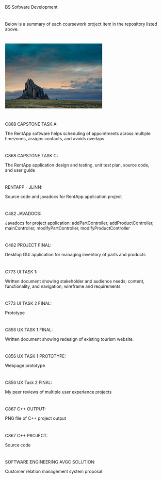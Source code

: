 BS Software Development
#
Below is a summary of each coursework project item in the repository listed above.
#
![Ship Rock](31833779864_38b5c9d52e_n.jpg)
#
C868 CAPSTONE TASK A:

The RentApp software helps scheduling of appointments across multiple timezones, assigns contacts, and avoids overlaps
#

C868 CAPSTONE TASK C:

The RentApp application design and testing, unit test plan, source code, and user guide 
#

RENTAPP - JLINN:

Source code and javadocs for RentApp application project
#
#
C482 JAVADOCS:

Javadocs for project application: addPartController, addProductController, mainController, modifyPartController, modifyProductController
#

C482 PROJECT FINAL:

Desktop GUI application for managing inventory of parts and products
#

C773 UI TASK 1:

Written document showing stakeholder and audience needs; content, functionality, and navigation; wireframe and requirements
#

C773 UI TASK 2 FINAL:

Prototype
#

C856 UX TASK 1 FINAL:

Written document showing redesign of existing tourism website. 
#

C856 UX TASK 1 PROTOTYPE:

Webpage prototype
#

C856 UX Task 2 FINAL:

My peer reviews of multiple user experience projects
#

C867 C++ OUTPUT:

PNG file of C++ project output
#

C867 C++ PROJECT:

Source code
#

SOFTWARE ENGINEERING AVGC SOLUTION:

Customer relation management system proposal
